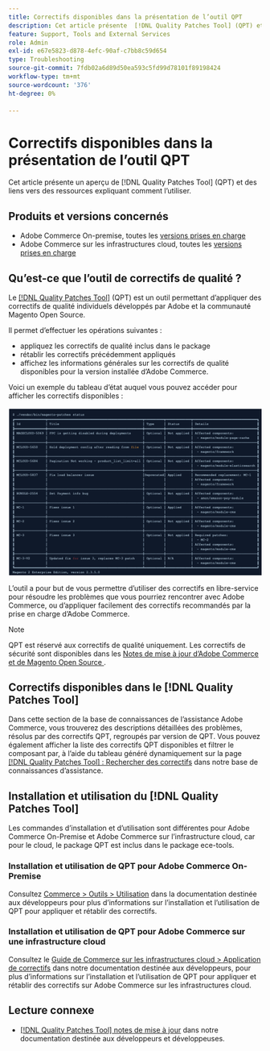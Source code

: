 ```yaml
---
title: Correctifs disponibles dans la présentation de l’outil QPT
description: Cet article présente  [!DNL Quality Patches Tool] (QPT) et fournit des liens vers des ressources expliquant comment l’utiliser.
feature: Support, Tools and External Services
role: Admin
exl-id: e67e5823-d878-4efc-90af-c7bb8c59d654
type: Troubleshooting
source-git-commit: 7fdb02a6d89d50ea593c5fd99d78101f89198424
workflow-type: tm+mt
source-wordcount: '376'
ht-degree: 0%

---
```


# Correctifs disponibles dans la présentation de l’outil QPT

Cet article présente un aperçu de [!DNL Quality Patches Tool] (QPT) et des liens vers des ressources expliquant comment l’utiliser.

## Produits et versions concernés

* Adobe Commerce On-premise, toutes les [versions prises en charge](https://www.adobe.com/content/dam/cc/en/legal/terms/enterprise/pdfs/Adobe-Commerce-Software-Lifecycle-Policy.pdf)
* Adobe Commerce sur les infrastructures cloud, toutes les [versions prises en charge](https://www.adobe.com/content/dam/cc/en/legal/terms/enterprise/pdfs/Adobe-Commerce-Software-Lifecycle-Policy.pdf)

## Qu’est-ce que l’outil de correctifs de qualité ?

Le [[!DNL Quality Patches Tool]](https://github.com/magento/quality-patches) (QPT) est un outil permettant d’appliquer des correctifs de qualité individuels développés par Adobe et la communauté Magento Open Source.

Il permet d’effectuer les opérations suivantes :

* appliquez les correctifs de qualité inclus dans le package
* rétablir les correctifs précédemment appliqués
* affichez les informations générales sur les correctifs de qualité disponibles pour la version installée d’Adobe Commerce.

Voici un exemple du tableau d’état auquel vous pouvez accéder pour afficher les correctifs disponibles :

![Magento_patches_list](/help/assets/tools/status_table.png)

L’outil a pour but de vous permettre d’utiliser des correctifs en libre-service pour résoudre les problèmes que vous pourriez rencontrer avec Adobe Commerce, ou d’appliquer facilement des correctifs recommandés par la prise en charge d’Adobe Commerce.

>[!NOTE]
>
>QPT est réservé aux correctifs de qualité uniquement. Les correctifs de sécurité sont disponibles dans les [ Notes de mise à jour d’Adobe Commerce et de Magento Open Source ](https://experienceleague.adobe.com/docs/commerce-operations/release/notes/overview.html).

## Correctifs disponibles dans le [!DNL Quality Patches Tool]

Dans cette section de la base de connaissances de l’assistance Adobe Commerce, vous trouverez des descriptions détaillées des problèmes, résolus par des correctifs QPT, regroupés par version de QPT.
Vous pouvez également afficher la liste des correctifs QPT disponibles et filtrer le composant par, à l’aide du tableau généré dynamiquement sur la page [[!DNL Quality Patches Tool] : Rechercher des correctifs](https://experienceleague.adobe.com/tools/commerce-quality-patches/index.html) dans notre base de connaissances d’assistance.

## Installation et utilisation du [!DNL Quality Patches Tool]

Les commandes d’installation et d’utilisation sont différentes pour Adobe Commerce On-Premise et Adobe Commerce sur l’infrastructure cloud, car pour le cloud, le package QPT est inclus dans le package ece-tools.

### Installation et utilisation de QPT pour Adobe Commerce On-Premise

Consultez [Commerce > Outils > Utilisation](../usage.md) dans la documentation destinée aux développeurs pour plus d’informations sur l’installation et l’utilisation de QPT pour appliquer et rétablir des correctifs.

### Installation et utilisation de QPT pour Adobe Commerce sur une infrastructure cloud

Consultez le [Guide de Commerce sur les infrastructures cloud > Application de correctifs](https://experienceleague.adobe.com/docs/commerce-cloud-service/user-guide/develop/upgrade/apply-patches.html) dans notre documentation destinée aux développeurs, pour plus d’informations sur l’installation et l’utilisation de QPT pour appliquer et rétablir des correctifs sur Adobe Commerce sur les infrastructures cloud.

## Lecture connexe

* [[!DNL Quality Patches Tool] notes de mise à jour](https://experienceleague.adobe.com/docs/commerce-operations/tools/quality-patches-tool/release-notes.html) dans notre documentation destinée aux développeurs et développeuses.
